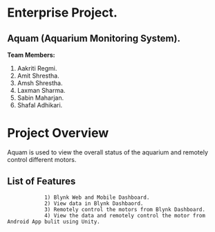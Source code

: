 
# Enterprise Project.

## Aquam (Aquarium Monitoring System).

**Team Members:**

1. Aakriti Regmi. 
2. Amit Shrestha.
3. Amsh Shrestha. 
4. Laxman Sharma. 
5. Sabin Maharjan.
6. Shafal Adhikari.

# Project Overview

 Aquam is used to view the overall status of the aquarium and remotely control different motors.

## List of Features

                1) Blynk Web and Mobile Dashboard.
                2) View data in Blynk Dashbaord.
                3) Remotely control the motors from Blynk Dashboard.
                4) View the data and remotely control the motor from Android App bulit using Unity.
